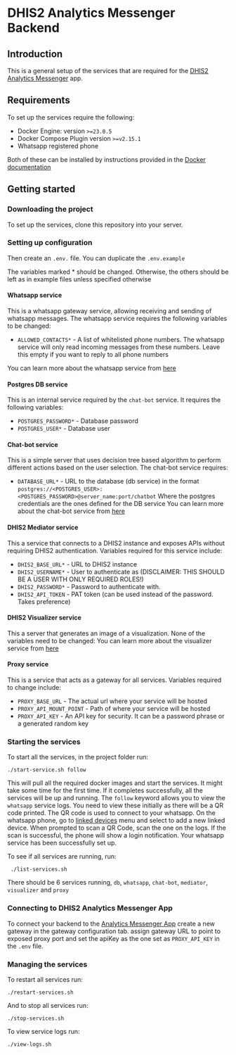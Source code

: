 # DHIS2 Analytics Messenger Backend

## Introduction

This is a general setup of the services that are required for
the [DHIS2 Analytics Messenger](https://github.com/hisptz/dhis2-analytics-messenger-app) app.

## Requirements

To set up the services require the following:

- Docker Engine: version `>=23.0.5`
- Docker Compose Plugin version `>=v2.15.1`
- Whatsapp registered phone

Both of these can be installed by instructions provided in
the [Docker documentation](https://docs.docker.com/engine/install/)

## Getting started

### Downloading the project

To set up the services, clone this repository into your server.

### Setting up configuration

Then create an `.env.` file. You can duplicate the `.env.example`

The variables marked * should be changed. Otherwise, the others should be left as in example files unless specified
otherwise

#### Whatsapp service

This is a whatsapp gateway service, allowing receiving and sending of whatsapp messages. The whatsapp service requires
the following variables to be changed:

- `ALLOWED_CONTACTS*` - A list of whitelisted phone numbers. The whatsapp service will only read incoming messages from
  these numbers. Leave this empty if you want to reply to all phone numbers

You can learn more about the whatsapp service from [here](https://github.com/hisptz/whatsapp-server#readme)

#### Postgres DB service

This is an internal service required by the `chat-bot` service. It requires the following variables:

- `POSTGRES_PASSWORD*` - Database password
- `POSTGRES_USER*` - Database user

#### Chat-bot service

This is a simple server that uses decision tree based algorithm to perform different actions based on the user
selection.
The chat-bot service requires:

- `DATABASE_URL*` - URL to the database (db service) in the
  format `postgres://<POSTGRES_USER>:<POSTGRES_PASSWORD>@server_name:port/chatbot`
  Where the postgres credentials are the ones defined for the DB service
  You can learn more about the chat-bot service from [here](https://github.com/hisptz/chatbot-server#readme)

#### DHIS2 Mediator service

This a service that connects to a DHIS2 instance and exposes APIs without requiring DHIS2 authentication. Variables
required for this service include:

- `DHIS2_BASE_URL*` - URL to DHIS2 instance
- `DHIS2_USERNAME*` - User to authenticate as (DISCLAIMER: THIS SHOULD BE A USER WITH ONLY REQUIRED ROLES!)
- `DHIS2_PASSWORD*` - Password to authenticate with.
- `DHIS2_API_TOKEN` - PAT token (can be used instead of the password. Takes preference)

#### DHIS2 Visualizer service

This a server that generates an image of a visualization. None of the variables need to be changed:
You can learn more about the visualizer service from [here](https://github.com/hisptz/dhis2-visualizer)

#### Proxy service

This is a service that acts as a gateway for all services. Variables required to change include:

- `PROXY_BASE_URL` - The actual url where your service will be hosted
- `PROXY_API_MOUNT_POINT` - Path of where your service will be hosted
- `PROXY_API_KEY` - An API key for security. It can be a password phrase or a generated random key

### Starting the services

To start all the services, in the project folder run:

```shell
./start-service.sh follow
```

This will pull all the required docker images and start the services. It might take some time for the first time. If it
completes successfully, all the services will be up and running. The `follow` keyword allows you to view the `whatsapp`
service logs. You need to view these initially as there will be a QR code printed. The QR code is used to connect to
your whatsapp.
On the whatsapp phone, go to [linked
devices](https://faq.whatsapp.com/1317564962315842/?cms_platform=web) menu and select to add a new linked device. When
prompted to scan a QR Code, scan the one on the logs. If the
scan is successful, the phone will show a login notification. Your whatsapp service has been successfully set up.

To see if all services are running, run:

```shell
 ./list-services.sh
```

There should be 6 services running, `db`, `whatsapp`, `chat-bot`, `mediator`, `visualizer` and `proxy`

### Connecting to DHIS2 Analytics Messenger App

To connect your backend to the [Analytics Messenger App](https://github.com/hisptz/dhis2-analytics-messenger-app) create
a new gateway in the gateway configuration tab. assign gateway URL to point to exposed proxy port and set the apiKey as
the one set as `PROXY_API_KEY` in the `.env` file.

### Managing the services

To restart all services run:

```shell
./restart-services.sh
```

And to stop all services run:

```shell
./stop-services.sh
```

To view service logs run:

```shell
./view-logs.sh
```







